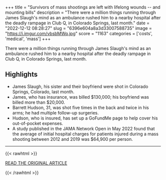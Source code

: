 +++
title = "Survivors of mass shootings are left with lifelong wounds -- and mounting bills"
description = "There were a million things running through James Slaugh's mind as an ambulance rushed him to a nearby hospital after the deadly rampage in Club Q, in Colorado Springs, last month."
date = "2022-12-12 08:28:27"
slug = "6396e604a8a3d33007588735"
image = "https://i.imgur.com/vbsbMWq.jpg"
score = "1163"
categories = ['costs', 'medical', 'mass']
+++

There were a million things running through James Slaugh's mind as an ambulance rushed him to a nearby hospital after the deadly rampage in Club Q, in Colorado Springs, last month.

## Highlights

- James Slaugh, his sister and their boyfriend were shot in Colorado Springs, Colorado, last month.
- James, who has insurance, was billed $130,000; his boyfriend was billed more than $20,000.
- Barrett Hudson, 31, was shot five times in the back and twice in his arms; he had multiple follow-up surgeries.
- Hudson, who is insured, has set up a GoFundMe page to help cover his out-of-pocket expenses.
- A study published in the JAMA Network Open in May 2022 found that the average of initial hospital charges for patients injured during a mass shooting between 2012 and 2019 was $64,900 per person.

---

{{< rawhtml >}}
  <p class="article-category">
    <a target="_blank" href="https://www.cnn.com/2022/12/11/us/survivors-mass-shootings-costs/index.html">READ THE ORIGINAL ARTICLE</a>
  </p>
{{< /rawhtml >}}
